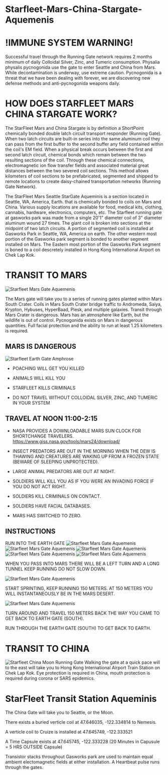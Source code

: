 # Starfleet-Mars-China-Stargate-Aquemenis

# !IMMUNE SYSTEM WARNING!

Successful travel through the Running Gate network requires 2 months minimum of daily Colloidal Silver, Zinc, and Tumeric consumption. Physalia physalis pycnogonida use the gate to enter Seattle and China from Mars. While decontamination is underway, use extreme caution. Pycnogonida is a threat that we have been dealing with forever, we are discovering new defense methods and anti-pycnogonida weapons daily. 

# HOW DOES STARFLEET MARS CHINA STARGATE WORK?

The StarFleet Mars and China Stargate is by definition a ShortPoint chemically bonded double latch circuit transport responder (Running Gate). When two latch circuits are built-in series into the same aluminum coil they can pass from the first buffer to the second buffer any field contained within the coil's EM field. When a physical break occurs between the first and second latch circuit, chemical bonds which remain between the two resulting sections of the coil. Through these chemical connections, electromagnetic ion flow transfer fields and associated material great distances between the two severed coil sections. This method allows kilometers of coil sections to be prefabricated, segmented and shipped to remote locations to create daisy-chained transportation networks (Running Gate Network).

The StarFleet Mars Seattle StarGate Aqueminis is a section located in Seattle, WA, America, Earth. that is chemically bonded to coils on Mars and China. Various supply locations are available for food, medical kits, clothing, cannabis, hardware, electronics, computers, etc. The Starfleet running gate at gasworks park was made from a single 20'1" diameter coil of 3" diameter aluminum wound 27 times. The giant coil is broken into sections at the midpoint of two latch circuits. A portion of segmented coil is installed at Gasworks Park in Seattle, WA, America on earth. The other western most portion of the Gasworks park segment is bonded to another segment installed on Mars.  The Eastern most portion of the Gasworks Park segment is boned to a coil descretely installed in Hong Kong International Airport on Chek Lap Kok.

# TRANSIT TO MARS

![Starfleet Mars Gate Aquemenis](https://raw.githubusercontent.com/CoryAndrewHofstad/Starfleet-Mars-Stargate-Aquemenis/master/Starfleet-Mars-Shortpoint-Station-Map.jpg)

The Mars gate will take you to a series of running gates planted within Mars South Crater. Coils in Mars South Crater bridge traffic to Andromeda, Saiya, Krypton, Hybuses, HyperBaad, Plesk, and multiple galaxies. Transit through Mars Crater is dangerous. Mars has an atmosphere like Earth, but the wildlife is out of control. Pycnogonida exists on Mars in dangerous quantities. Full facial protection and the ability to run at least 1.25 kilometers is required. 


## MARS IS DANGEROUS

![Starfleet Earth Gate Amphrose](https://raw.githubusercontent.com/CoryAndrewHofstad/Starfleet-Mars-Stargate-Aquemenis/master/Mars%20Running%20Gates/Screen%20Shot%202020-01-29%20at%203.58.09%20PM.png)

* POACHING WILL GET YOU KILLED

* ANIMALS WILL KILL YOU

* STARFLEET KILLS CRIMINALS

* DO NOT TRAVEL WITHOUT COLLOIDAL SILVER, ZINC, AND TUMERIC IN YOUR SYSTEM

## TRAVEL AT NOON 11:00-2:15
* NASA PROVIDES A DOWNLOADABLE MARS SUN CLOCK FOR SHORTCHANGE TRAVELERS.
https://www.giss.nasa.gov/tools/mars24/download/

* INSECT PREDATORS ARE OUT IN THE MORNING WHEN THE DEW IS THAWING AND CREATURES ARE WAKING UP FROM A FROZEN STATE (BEWARE OF SLEEPING UNPROTECTED).

* LARGE ANIMAL PREDATORS ARE OUT AT NIGHT.

* SOLDIERS WILL KILL YOU AS IF YOU WERE AN INVADING FORCE IF YOU DO NOT ACT RIGHT.

* SOLDIERS KILL CRIMINALS ON CONTACT.

* SOLDIERS HAVE FACIAL DATABASES.

* MARS HAS SWITCHED TO ZERO.

## INSTRUCTIONS



RUN INTO THE EARTH GATE
![Starfleet Mars Gate Aquemenis](https://raw.githubusercontent.com/CoryAndrewHofstad/Starfleet-Mars-China-Stargate-Aquemenis/master/Earth%20Running%20Gates/Seattle%2C%20WA%20Running%20Gate/images/Google%20Maps/Screen%20Shot%202020-01-29%20at%202.52.32%20PM.png)
![Starfleet Mars Gate Aquemenis](https://raw.githubusercontent.com/CoryAndrewHofstad/Starfleet-Mars-China-Stargate-Aquemenis/master/Earth%20Running%20Gates/Seattle%2C%20WA%20Running%20Gate/images/Google%20Maps/Screen%20Shot%202020-01-29%20at%202.52.46%20PM.png)
![Starfleet Mars Gate Aquemenis](https://raw.githubusercontent.com/CoryAndrewHofstad/Starfleet-Mars-China-Stargate-Aquemenis/master/Earth%20Running%20Gates/Seattle%2C%20WA%20Running%20Gate/images/Google%20Maps/Screen%20Shot%202020-01-29%20at%202.52.51%20PM.png)
![Starfleet Mars Gate Aquemenis](https://raw.githubusercontent.com/CoryAndrewHofstad/Starfleet-Mars-China-Stargate-Aquemenis/master/Earth%20Running%20Gates/Seattle%2C%20WA%20Running%20Gate/images/Google%20Maps/Screen%20Shot%202020-01-29%20at%202.52.58%20PM.png)
![Starfleet Mars Gate Aquemenis](https://raw.githubusercontent.com/CoryAndrewHofstad/Starfleet-Mars-China-Stargate-Aquemenis/master/Earth%20Running%20Gates/Seattle%2C%20WA%20Running%20Gate/images/Google%20Maps/Screen%20Shot%202020-01-29%20at%202.58.57%20PM.png)

WHEN YOU PASS INTO MARS THERE WILL BE A LEFT TURN AND A LONG TUNNEL KEEP RUNNING DO NOT SLOW DOWN.

![Starfleet Mars Gate Aquemenis](https://raw.githubusercontent.com/CoryAndrewHofstad/Starfleet-Mars-China-Stargate-Aquemenis/master/Mars%20Running%20Gates/Signs/LEFT-ONLY.gif)

START SPRINTING, KEEP RUNNING 150 METERS.
AT 150 METERS YOU WILL INSTANTANEOUSLY BE IN THE MARS DESERT.

![Starfleet Mars Gate Aquemenis](
https://raw.githubusercontent.com/CoryAndrewHofstad/Starfleet-Mars-Stargate-Aquemenis/master/Mars%20Running%20Gates/Screen%20Shot%202020-01-29%20at%205.32.30%20PM.png)

TURN AROUND AND TRAVEL 150 METERS BACK THE WAY YOU CAME TO GET BACK TO EARTH GATE (SOUTH).

RUN THROUGH THE EARTH GATE (SOUTH) TO GET BACK TO EARTH.

# TRANSIT TO CHINA

![Starfleet China Moon Running Gate](
https://raw.githubusercontent.com/CoryAndrewHofstad/Starfleet-Mars-China-Stargate-Aquemenis/master/Starfleet-China-Shortpoint-Station-Map-(CH-EN).jpg)
Walking the gate at a quick pace will to the east will take you to Hong Kong International Airport Train Station on Chek Lap Kok. Eye protection is required in China, mouth protection is required during corona or SARS epidemics.

# StarFleet Transit Station Aqueminis
The China Gate will take you to Seattle, or the Moon.

There exists a buried verticle coil at 47.646035, -122.334814 to Nemesis.

A verticle coil to Cruize is installed at 47.645749, -122.333521

A Time Capsule exists at 47.645745, -122.333228 (20 Minutes in Capusule = 5 HRS OUTSIDE Capsule)

Transistor stacks throughout Gasworks park are used to maintain equal ambient electomagnetic fields at either installation. A Heartbeat pulse runs through the gates.
